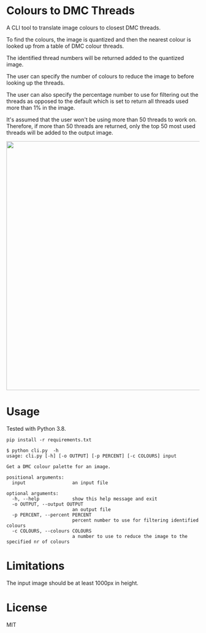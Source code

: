 # Colours to DMC Threads

A CLI tool to translate image colours to closest DMC threads.

To find the colours, the image is quantized and then the nearest colour is looked up from a table of DMC colour threads.

The identified thread numbers will be returned added to the quantized image.

The user can specify the number of colours to reduce the image to before looking up the threads.

The user can also specify the percentage number to use for filtering out the threads as opposed to the default which is set to return all threads used more than 1% in the image.

It's assumed that the user won't be using more than 50 threads to work on. Therefore, if more than 50 threads are returned, only the top 50 most used threads will be added to the output image.

<img src="https://github.com/kkumykova/colour_to_dmc/blob/master/examples/roses_dmc_palette.jpg" data-canonical-src="https://github.com/kkumykova/colour_to_dmc/blob/master/examples/roses_dmc_palette.jpg" width="650" />

# Usage

Tested with Python 3.8.

```
pip install -r requirements.txt
```
```
$ python cli.py  -h
usage: cli.py [-h] [-o OUTPUT] [-p PERCENT] [-c COLOURS] input

Get a DMC colour palette for an image.

positional arguments:
  input                 an input file

optional arguments:
  -h, --help            show this help message and exit
  -o OUTPUT, --output OUTPUT
                        an output file
  -p PERCENT, --percent PERCENT
                        percent number to use for filtering identified colours
  -c COLOURS, --colours COLOURS
                        a number to use to reduce the image to the specified nr of colours

```
# Limitations
The input image should be at least 1000px in height.


# License
MIT
